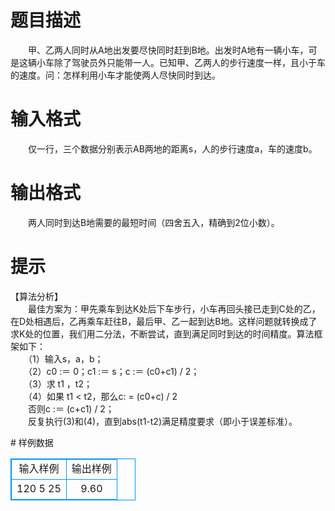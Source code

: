 # 

 
 # 题目描述 
<p>
　　甲、乙两人同时从A地出发要尽快同时赶到B地。出发时A地有一辆小车，可是这辆小车除了驾驶员外只能带一人。已知甲、乙两人的步行速度一样，且小于车的速度。问：怎样利用小车才能使两人尽快同时到达。</p> 

 
 # 输入格式 
<p>
　　仅一行，三个数据分别表示AB两地的距离s，人的步行速度a，车的速度b。</p> 

 
 # 输出格式 
<p>
　　两人同时到达B地需要的最短时间（四舍五入，精确到2位小数）。</p> 

 
 # 提示 
<p>
【算法分析】<br>　　最佳方案为：甲先乘车到达K处后下车步行，小车再回头接已走到C处的乙，在D处相遇后，乙再乘车赶往B，最后甲、乙一起到达B地。这样问题就转换成了求K处的位置，我们用二分法，不断尝试，直到满足同时到达的时间精度。算法框架如下：<br>　　（1）输入s，a，b；<br>　　（2）c0 :＝ 0；c1 :＝ s；c :＝ (c0+c1) / 2；<br>　　（3）求 t1 ，t2；<br>　　（4）如果 t1 < t2，那么c: = (c0+c) / 2<br>　　否则c :＝ (c+c1) / 2；<br>　　反复执行(3)和(4)，直到abs(t1-t2)满足精度要求（即小于误差标准）。<br></p> 
# 样例数据
<style>
        table,table tr th, table tr td { border:1px solid #0094ff; }
        table { width: 200px; min-height: 25px; line-height: 25px; text-align: center; border-collapse: collapse;}   
    </style>
<table>
	<tr>
		<td>输入样例</td>
		<td>输出样例</td>
	</tr>
<tr><td>120 5 25</td><td>9.60</td></tr></table>

